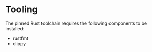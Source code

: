 # Tooling

The pinned Rust toolchain requires the following components to be installed:

- rustfmt
- clippy
